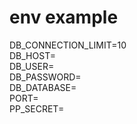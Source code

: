 # env example

DB_CONNECTION_LIMIT=10\
DB_HOST=\
DB_USER=\
DB_PASSWORD=\
DB_DATABASE=\
PORT=\
PP_SECRET=
